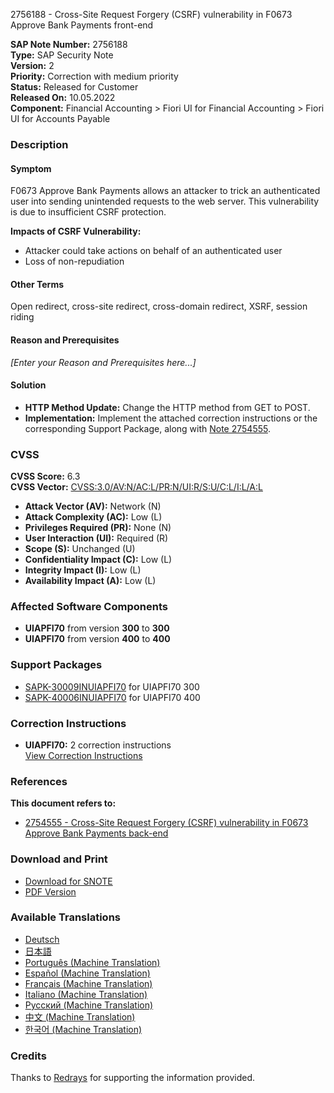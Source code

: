 2756188 - Cross-Site Request Forgery (CSRF) vulnerability in F0673 Approve Bank Payments front-end

**SAP Note Number:** 2756188  
**Type:** SAP Security Note  
**Version:** 2  
**Priority:** Correction with medium priority  
**Status:** Released for Customer  
**Released On:** 10.05.2022  
**Component:** Financial Accounting > Fiori UI for Financial Accounting > Fiori UI for Accounts Payable

### Description

#### Symptom
F0673 Approve Bank Payments allows an attacker to trick an authenticated user into sending unintended requests to the web server. This vulnerability is due to insufficient CSRF protection.

**Impacts of CSRF Vulnerability:**
- Attacker could take actions on behalf of an authenticated user
- Loss of non-repudiation

#### Other Terms
Open redirect, cross-site redirect, cross-domain redirect, XSRF, session riding

#### Reason and Prerequisites
*[Enter your Reason and Prerequisites here...]*

#### Solution
- **HTTP Method Update:** Change the HTTP method from GET to POST.
- **Implementation:** Implement the attached correction instructions or the corresponding Support Package, along with [Note 2754555](https://me.sap.com/notes/2754555).

### CVSS

**CVSS Score:** 6.3  
**CVSS Vector:** [CVSS:3.0/AV:N/AC:L/PR:N/UI:R/S:U/C:L/I:L/A:L](https://www.first.org/cvss/calculator/3.0#CVSS:3.0/AV:N/AC:L/PR:N/UI:R/S:U/C:L/I:L/A:L)

- **Attack Vector (AV):** Network (N)
- **Attack Complexity (AC):** Low (L)
- **Privileges Required (PR):** None (N)
- **User Interaction (UI):** Required (R)
- **Scope (S):** Unchanged (U)
- **Confidentiality Impact (C):** Low (L)
- **Integrity Impact (I):** Low (L)
- **Availability Impact (A):** Low (L)

### Affected Software Components

- **UIAPFI70** from version **300** to **300**
- **UIAPFI70** from version **400** to **400**

### Support Packages

- [SAPK-30009INUIAPFI70](https://me.sap.com/supportpackage/SAPK-30009INUIAPFI70) for UIAPFI70 300
- [SAPK-40006INUIAPFI70](https://me.sap.com/supportpackage/SAPK-40006INUIAPFI70) for UIAPFI70 400

### Correction Instructions

- **UIAPFI70:** 2 correction instructions  
  [View Correction Instructions](https://me.sap.com/corrins/0002756188/16588)

### References

**This document refers to:**
- [2754555 - Cross-Site Request Forgery (CSRF) vulnerability in F0673 Approve Bank Payments back-end](https://me.sap.com/notes/2754555)

### Download and Print

- [Download for SNOTE](https://notesdownloads.sap.com/note/0040000000607582022)
- [PDF Version](https://userapps.support.sap.com/sap/support/sfm/notes/print/0002756188?language=en-US&token=1049F47EC96EE5F3FB3C766C17D8E60C)

### Available Translations

- [Deutsch](https://me.sap.com/notes/0002756188/D)
- [日本語](https://me.sap.com/notes/0002756188/J)
- [Português (Machine Translation)](https://me.sap.com/notes/0002756188/P)
- [Español (Machine Translation)](https://me.sap.com/notes/0002756188/S)
- [Français (Machine Translation)](https://me.sap.com/notes/0002756188/F)
- [Italiano (Machine Translation)](https://me.sap.com/notes/0002756188/I)
- [Русский (Machine Translation)](https://me.sap.com/notes/0002756188/R)
- [中文 (Machine Translation)](https://me.sap.com/notes/0002756188/1)
- [한국어 (Machine Translation)](https://me.sap.com/notes/0002756188/3)

### Credits

Thanks to [Redrays](https://redrays.io) for supporting the information provided.